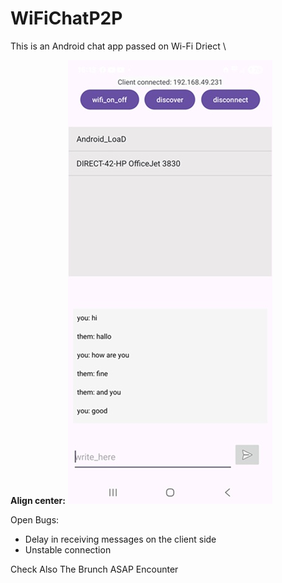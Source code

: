 # WiFiChatP2P
This is an Android chat app passed on Wi-Fi Driect \

**Align center:**
![Screen shot](images/Screenshot_WiFiChatP2P.jpg) 

Open Bugs:

- Delay in receiving messages on the client side 
- Unstable connection 

Check Also The Brunch ASAP Encounter
